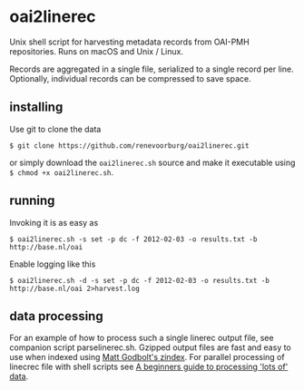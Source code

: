 # oai2linerec
Unix shell script for harvesting metadata records from OAI-PMH repositories. Runs on macOS and Unix / Linux.

Records are aggregated in a single file, serialized to a single record per line. Optionally, individual records can be compressed to save space.

## installing
Use git to clone the data 

```
$ git clone https://github.com/renevoorburg/oai2linerec.git
```

or simply download the `oai2linerec.sh` source and make it executable using `$ chmod +x oai2linerec.sh`.

## running
Invoking it is as easy as

```
$ oai2linerec.sh -s set -p dc -f 2012-02-03 -o results.txt -b http://base.nl/oai
```

Enable logging like this

```
$ oai2linerec.sh -d -s set -p dc -f 2012-02-03 -o results.txt -b http://base.nl/oai 2>harvest.log
```

## data processing
For an example of how to process such a single linerec output file, see companion script parselinerec.sh. Gzipped output files are fast and easy to use when indexed using [Matt Godbolt's zindex](https://github.com/mattgodbolt/zindex). 
For parallel processing of linecrec file with shell scripts see [A beginners guide to processing 'lots of' data](http://datatopia.blogspot.nl/2015/10/a-beginners-guide-to-processing-lots-of.html).
